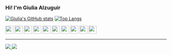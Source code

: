 ### Hi! I'm Giulia Alzuguir

<!-- ![Anurag's GitHub stats](https://github-readme-stats.vercel.app/api?username=giualz&show_icons=true&theme=radical&hide=totalissues) -->


[![Giulia's GitHub stats](https://github-readme-stats.vercel.app/api?username=giualz&theme=radical)](https://github.com/anuraghazra/github-readme-stats)
[![Top Langs](https://github-readme-stats.vercel.app/api/top-langs/?username=giualz&layout=compact&theme=radical)](https://github.com/anuraghazra/github-readme-stats)


<div>
<img src="https://img.shields.io/badge/JavaScript-323330?style=for-the-badge&logo=javascript&logoColor=F7DF1E" style="height:25px" />
<img src="https://img.shields.io/badge/Node.js-339933?style=for-the-badge&logo=nodedotjs&logoColor=white" style="height:25px" />
<img src="https://img.shields.io/badge/HTML5-E34F26?style=for-the-badge&logo=html5&logoColor=white" style="height:25px" />
<img src="https://img.shields.io/badge/CSS3-1572B6?style=for-the-badge&logo=css3&logoColor=white" style="height:25px" />
<img src="https://img.shields.io/badge/Express.js-000000?style=for-the-badge&logo=express&logoColor=white" style="height:25px" />
<img src="https://img.shields.io/badge/JWT-000000?style=for-the-badge&logo=JSON%20web%20tokens&logoColor=white" style="height:25px" />
<img src="https://img.shields.io/badge/React-20232A?style=for-the-badge&logo=react&logoColor=61DAFB" style="height:25px" />
<img src="https://img.shields.io/badge/styled--components-DB7093?style=for-the-badge&logo=styled-components&logoColor=white" style="height:25px" />
<img src="https://img.shields.io/badge/PostgreSQL-316192?style=for-the-badge&logo=postgresql&logoColor=white" style="height:25px" />
<img src="https://img.shields.io/badge/MongoDB-white?style=for-the-badge&logo=mongodb&logoColor=4EA94B" style="height:25px" />
</div>

<hr />

<div>
  <a href="https://www.linkedin.com/in/giulia-alzuguir/" target="_blank">
    <img src="https://img.shields.io/badge/LinkedIn-0077B5?style=for-the-badge&logo=linkedin&logoColor=white" />
  </a>
  <a href="https://www.instagram.com/giualz/" target="_blank">
   	<img src="https://img.shields.io/badge/Instagram-E4405F?style=for-the-badge&logo=instagram&logoColor=white" />
  </a>
</div>
